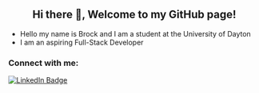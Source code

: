 <h2 align="center">Hi there 👋, Welcome to my GitHub page!</h2>
<ul>
  <li> Hello my name is Brock and I am a student at the University of Dayton </li>
  <li> I am an aspiring Full-Stack Developer</li>
</ul>

<h3 align="left">Connect with me:</h3>
<div id="badges">
  <a href="https://www.linkedin.com/in/brock-hensley-883525230/">
    <img src="https://img.shields.io/badge/LinkedIn-blue?style=for-the-badge&logo=linkedin&logoColor=white" alt="LinkedIn Badge"/>
  </a>
</div>


